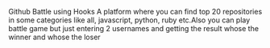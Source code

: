 Github Battle using Hooks
A platform where you can find top 20 repositories in some categories like all, javascript, python, ruby etc.Also you can play battle game but just entering 2 usernames and getting the result whose the winner and whose the loser

